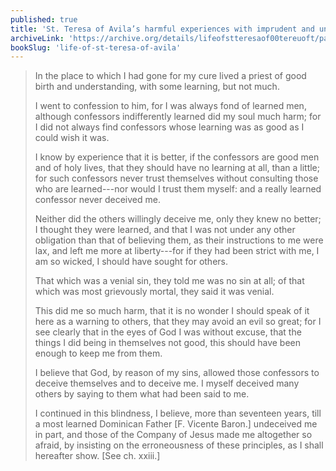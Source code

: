 ```yaml
---
published: true
title: 'St. Teresa of Avila’s harmful experiences with imprudent and unknowledgeable confessors'
archiveLink: 'https://archive.org/details/lifeofstteresaof00tereuoft/page/26?view=theater'
bookSlug: 'life-of-st-teresa-of-avila'
---
```


> In the place to which I had gone for my cure lived a priest of good birth and understanding, with some learning, but not much.
>
> I went to confession to him, for I was always fond of learned men, although confessors indifferently learned did my soul much harm; for I did not always find confessors whose learning was as good as I could wish it was.
>
> I know by experience that it is better, if the confessors are good men and of holy lives, that they should have no learning at all, than a little; for such confessors never trust themselves without consulting those who are learned---nor would I trust them myself: and a really learned confessor never deceived me.
>
> Neither did the others willingly deceive me, only they knew no better; I thought they were learned, and that I was not under any other obligation than that of believing them, as their instructions to me were lax, and left me more at liberty---for if they had been strict with me, I am so wicked, I should have sought for others.
>
> That which was a venial sin, they told me was no sin at all; of that which was most grievously mortal, they said it was venial.
>
> This did me so much harm, that it is no wonder I should speak of it here as a warning to others, that they may avoid an evil so great; for I see clearly that in the eyes of God I was without excuse, that the things I did being in themselves not good, this should have been enough to keep me from them.
>
> I believe that God, by reason of my sins, allowed those confessors to deceive themselves and to deceive me. I myself deceived many others by saying to them what had been said to me.
>
> I continued in this blindness, I believe, more than seventeen years, till a most learned Dominican Father [F. Vicente Baron.] undeceived me in part, and those of the Company of Jesus made me altogether so afraid, by insisting on the erroneousness of these principles, as I shall hereafter show. [See ch. xxiii.]
